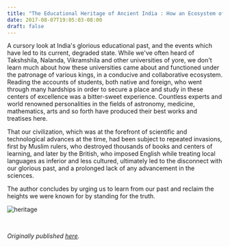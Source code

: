 ```yaml
---
title: "The Educational Heritage of Ancient India : How an Ecosystem of Learning Was Laid to Waste by Sahana Singh - Review by Abhishek Desikan"
date: 2017-08-07T19:05:03-08:00
draft: false
---
```


A cursory look at India's glorious educational past, and the events which have led to its current, degraded state. While we've often heard of Takshshila, Nalanda, Vikramshila and other universities of yore, we don't learn much about how these universities came about and functioned under the patronage of various kings, in a conducive and collaborative ecosystem. Reading the accounts of students, both native and foreign, who went through many hardships in order to secure a place and study in these centers of excellence was a bitter-sweet experience. Countless experts and world renowned personalities in the fields of astronomy, medicine, mathematics, arts and so forth have produced their best works and treatises here.

That our civilization, which was at the forefront of scientific and technological advances at the time, had been subject to repeated invasions, first by Muslim rulers, who destroyed thousands of books and centers of learning, and later by the British, who imposed English while treating local languages as inferior and less cultured, ultimately led to the disconnect with our glorious past, and a prolonged lack of any advancement in the sciences.

The author concludes by urging us to learn from our past and reclaim the heights we were known for by standing for the truth.

![heritage](/heritage.jpg)

&nbsp;&nbsp;

*Originally published [here](https://www.goodreads.com/review/show/2081661565).*

